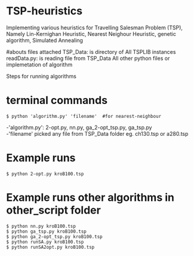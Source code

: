# TSP-heuristics
Implementing various heuristics for Travelling Salesman Problem (TSP), Namely Lin-Kernighan Heuristic, Nearest Neighour Heuristic, genetic algorithm, Simulated Annealing

#abouts files attached
	TSP_Data: is directory of All TSPLIB instances
	readData.py: is reading file from TSP_Data
	All other python files or implemetation of algorithm

Steps for running algorithms
# terminal commands
	$ python 'algorithm.py' 'filename'  #for nearest-neighbour
-'algorithm.py': 2-opt.py, nn.py, ga_2-opt_tsp.py, ga_tsp.py	   
-'filename' picked any file from TSP_Data folder eg. ch130.tsp or a280.tsp

# Example runs	
	$ python 2-opt.py kroB100.tsp
	
# Example runs other algorithms in other_script folder
	$ python nn.py kroB100.tsp
	$ python ga_tsp.py kroB100.tsp
	$ python ga_2-opt_tsp.py kroB100.tsp
	$ python runSA.py kroB100.tsp
	$ python runSA2opt.py kroB100.tsp 
 
 
 
